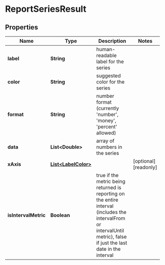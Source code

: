 

# ReportSeriesResult


## Properties

| Name | Type | Description | Notes |
|------------ | ------------- | ------------- | -------------|
|**label** | **String** | human-readable label for the series |  |
|**color** | **String** | suggested color for the series |  |
|**format** | **String** | number format (currently &#39;number&#39;, &#39;money&#39;, &#39;percent&#39; allowed) |  |
|**data** | **List&lt;Double&gt;** | array of numbers in the series |  |
|**xAxis** | [**List&lt;LabelColor&gt;**](LabelColor.md) |  |  [optional] [readonly] |
|**isIntervalMetric** | **Boolean** | true if the metric being returned is reporting on the entire interval (includes the intervalFrom or intervalUntil metric), false if just the last date in the interval |  |



